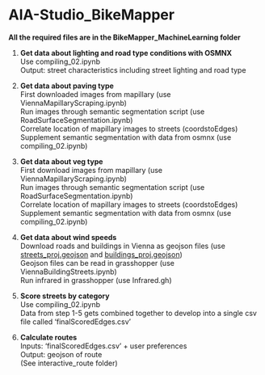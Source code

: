 # AIA-Studio_BikeMapper

**All the required files are in the BikeMapper_MachineLearning folder** <br>

1. **Get data about lighting and road type conditions with OSMNX** <br>
Use compiling_02.ipynb <br>
Output: street characteristics including street lighting and road type <br>

2. **Get data about paving type** <br>
First downloaded images from mapillary (use ViennaMapillaryScraping.ipynb) <br>
Run images through semantic segmentation script (use RoadSurfaceSegmentation.ipynb) <br>
Correlate location of mapillary images to streets (coordstoEdges) <br>
Supplement semantic segmentation with data from osmnx (use compiling_02.ipynb) <br>

3. **Get data about veg type** <br>
First download images from mapillary (use ViennaMapillaryScraping.ipynb) <br>
Run images through semantic segmentation script (use RoadSurfaceSegmentation.ipynb) <br>
Correlate location of mapillary images to streets (coordstoEdges) <br>
Supplement semantic segmentation with data from osmnx (use compiling_02.ipynb) <br>

4. **Get data about wind speeds** <br>
Download roads and buildings in Vienna as geojson files 
(use <a href="https://drive.google.com/file/d/1-Lo4ighf97Rwxag09GhExjnTt18Xo5iD/view?usp=sharing">streets_proj.geojson</a> and <a href="https://drive.google.com/file/d/1-4Zu93BIYUDB79zqHrRRGqm9GutjH5Xd/view?usp=sharing">buildings_proj.geojson</a>) <br>
Geojson files can be read in grasshopper (use ViennaBuildingStreets.ipynb) <br>
Run infrared in grasshopper (use Infrared.gh) <br>

5. **Score streets by category** <br>
Use compiling_02.ipynb <br>
Data from step 1-5 gets combined together to develop into a single csv file called ‘finalScoredEdges.csv’ <br>

6. **Calculate routes** <br>
Inputs: ‘finalScoredEdges.csv’ + user preferences <br>
Output: geojson of route <br>
(See interactive_route folder) <br>



